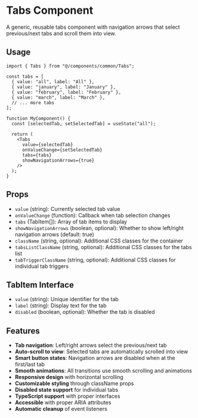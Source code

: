 # Tabs Component

A generic, reusable tabs component with navigation arrows that select previous/next tabs and scroll them into view.

## Usage

```tsx
import { Tabs } from "@/components/common/Tabs";

const tabs = [
  { value: "all", label: "All" },
  { value: "january", label: "January" },
  { value: "february", label: "February" },
  { value: "march", label: "March" },
  // ... more tabs
];

function MyComponent() {
  const [selectedTab, setSelectedTab] = useState("all");

  return (
    <Tabs
      value={selectedTab}
      onValueChange={setSelectedTab}
      tabs={tabs}
      showNavigationArrows={true}
    />
  );
}
```

## Props

- `value` (string): Currently selected tab value
- `onValueChange` (function): Callback when tab selection changes
- `tabs` (TabItem[]): Array of tab items to display
- `showNavigationArrows` (boolean, optional): Whether to show left/right navigation arrows (default: true)
- `className` (string, optional): Additional CSS classes for the container
- `tabsListClassName` (string, optional): Additional CSS classes for the tabs list
- `tabTriggerClassName` (string, optional): Additional CSS classes for individual tab triggers

## TabItem Interface

- `value` (string): Unique identifier for the tab
- `label` (string): Display text for the tab
- `disabled` (boolean, optional): Whether the tab is disabled

## Features

- **Tab navigation**: Left/right arrows select the previous/next tab
- **Auto-scroll to view**: Selected tabs are automatically scrolled into view
- **Smart button states**: Navigation arrows are disabled when at the first/last tab
- **Smooth animations**: All transitions use smooth scrolling and animations
- **Responsive design** with horizontal scrolling
- **Customizable styling** through className props
- **Disabled state support** for individual tabs
- **TypeScript support** with proper interfaces
- **Accessible** with proper ARIA attributes
- **Automatic cleanup** of event listeners
